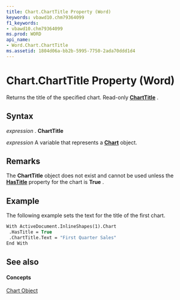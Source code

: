 ```yaml
---
title: Chart.ChartTitle Property (Word)
keywords: vbawd10.chm79364099
f1_keywords:
- vbawd10.chm79364099
ms.prod: WORD
api_name:
- Word.Chart.ChartTitle
ms.assetid: 1804d06a-bb2b-5995-7750-2ada70ddd1d4
---
```



# Chart.ChartTitle Property (Word)

Returns the title of the specified chart. Read-only  **[ChartTitle](charttitle-object-word.md)** .


## Syntax

 _expression_ . **ChartTitle**

 _expression_ A variable that represents a **[Chart](chart-object-word.md)** object.


## Remarks

The  **ChartTitle** object does not exist and cannot be used unless the **[HasTitle](chart-hastitle-property-word.md)** property for the chart is **True** .


## Example

The following example sets the text for the title of the first chart.


```vb
With ActiveDocument.InlineShapes(1).Chart 
 .HasTitle = True 
 .ChartTitle.Text = "First Quarter Sales" 
End With
```


## See also


#### Concepts


[Chart Object](chart-object-word.md)

